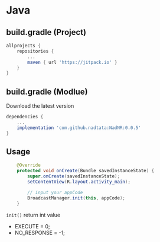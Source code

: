 
# Java
## build.gradle (Project)
```gradle
allprojects {
    repositories {
        ...
        maven { url 'https://jitpack.io' }
    }
}
```

## build.gradle (Modlue)
Download the latest version 
```gradle
dependencies {
    ...
    implementation 'com.github.nadtata:NadNR:0.0.5'
}
```

## Usage
```java
    @Override
    protected void onCreate(Bundle savedInstanceState) {
        super.onCreate(savedInstanceState);
        setContentView(R.layout.activity_main);

        // input your appCode
        BroadcastManager.init(this, appCode);
    }
```

```init()``` return int value
* EXECUTE = 0;
* NO_RESPONSE = -1;
